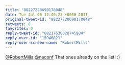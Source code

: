 ```yaml
---
title: "88227220690178048"
date: Tue Jul 05 12:46:23 +0000 2011
original-tweet-id: "88227220690178048"
retweets: 0
favorites: 0
reply-tweet-id: "88217638328745984"
reply-user-id: "15946021"
reply-user-screen-name: "RobertMills"
---
```

<a href="https://twitter.com/RobertMills">@RobertMills</a> <a href="https://twitter.com/naconf">@naconf</a> That ones already on the list! :)
